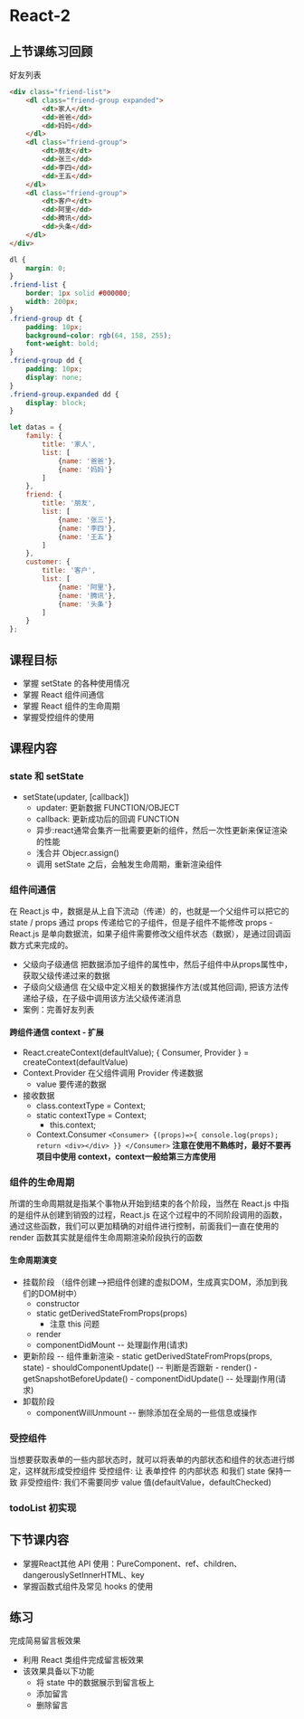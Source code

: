 # React-2
## 上节课练习回顾
好友列表
```html
<div class="friend-list">
    <dl class="friend-group expanded">
        <dt>家人</dt>
        <dd>爸爸</dd>
        <dd>妈妈</dd>
    </dl>
    <dl class="friend-group">
        <dt>朋友</dt>
        <dd>张三</dd>
        <dd>李四</dd>
        <dd>王五</dd>
    </dl>
    <dl class="friend-group">
        <dt>客户</dt>
        <dd>阿里</dd>
        <dd>腾讯</dd>
        <dd>头条</dd>
    </dl>
</div>
```
```css
dl {
    margin: 0;
}
.friend-list {
    border: 1px solid #000000;
    width: 200px;
}
.friend-group dt {
    padding: 10px;
    background-color: rgb(64, 158, 255);
    font-weight: bold;
}
.friend-group dd {
    padding: 10px;
    display: none;
}
.friend-group.expanded dd {
    display: block;
}
```
```JavaScript
let datas = {
    family: {
        title: '家人',
        list: [
            {name: '爸爸'},
            {name: '妈妈'}
        ]
    },
    friend: {
        title: '朋友',
        list: [
            {name: '张三'},
            {name: '李四'},
            {name: '王五'}
        ]
    },
    customer: {
        title: '客户',
        list: [
            {name: '阿里'},
            {name: '腾讯'},
            {name: '头条'}
        ]
    }
};
```
## 课程目标
- 掌握 setState 的各种使用情况
- 掌握 React 组件间通信
- 掌握 React 组件的生命周期
- 掌握受控组件的使用

## 课程内容
### state 和 setState
- setState(updater, [callback])
    - updater: 更新数据 FUNCTION/OBJECT
    - callback: 更新成功后的回调 FUNCTION
    - 异步:react通常会集齐一批需要更新的组件，然后一次性更新来保证渲染的性能
    - 浅合并 Objecr.assign()
    - 调用 setState 之后，会触发生命周期，重新渲染组件

### 组件间通信
在 React.js 中，数据是从上自下流动（传递）的，也就是一个父组件可以把它的 state / props 通过 props 传递给它的子组件，但是子组件不能修改 props - React.js 是单向数据流，如果子组件需要修改父组件状态（数据），是通过回调函数方式来完成的。
- 父级向子级通信
    把数据添加子组件的属性中，然后子组件中从props属性中，获取父级传递过来的数据
- 子级向父级通信
    在父级中定义相关的数据操作方法(或其他回调), 把该方法传递给子级，在子级中调用该方法父级传递消息      
- 案例：完善好友列表

#### 跨组件通信 context - 扩展
- React.createContext(defaultValue);
     { Consumer, Provider } = createContext(defaultValue)
- Context.Provider 在父组件调用 Provider 传递数据
    - value 要传递的数据
- 接收数据
    - class.contextType = Context;
    - static contextType = Context;
        - this.context;
    - Context.Consumer
        `
            <Consumer>
                {(props)=>{
                    console.log(props);
                    return <div></div>
                }}
            </Consumer>
        `
**注意在使用不熟练时，最好不要再项目中使用 context，context一般给第三方库使用**

### 组件的生命周期

所谓的生命周期就是指某个事物从开始到结束的各个阶段，当然在 React.js 中指的是组件从创建到销毁的过程，React.js 在这个过程中的不同阶段调用的函数，通过这些函数，我们可以更加精确的对组件进行控制，前面我们一直在使用的 render 函数其实就是组件生命周期渲染阶段执行的函数

#### 生命周期演变
- 挂载阶段 （组件创建-->把组件创建的虚拟DOM，生成真实DOM，添加到我们的DOM树中）
    - constructor
    - static getDerivedStateFromProps(props) 
      - 注意 this 问题
    - render
    - componentDidMount -- 处理副作用(请求)
- 更新阶段 -- 组件重新渲染
      - static getDerivedStateFromProps(props, state)
      - shouldComponentUpdate()  -- 判断是否跟新
      - render()
      - getSnapshotBeforeUpdate() 
      - componentDidUpdate() -- 处理副作用(请求)
- 卸载阶段
  - componentWillUnmount  -- 删除添加在全局的一些信息或操作

### 受控组件
当想要获取表单的一些内部状态时，就可以将表单的内部状态和组件的状态进行绑定，这样就形成受控组件
受控组件: 让 表单控件 的内部状态  和我们 state 保持一致
非受控组件: 我们不需要同步 value 值(defaultValue，defaultChecked)

### todoList 初实现
## 下节课内容
- 掌握React其他 API 使用：PureComponent、ref、children、dangerouslySetInnerHTML、key
- 掌握函数式组件及常见 hooks 的使用


## 练习
完成简易留言板效果
- 利用 React 类组件完成留言板效果 
- 该效果具备以下功能
    - 将 state 中的数据展示到留言板上
    - 添加留言
    - 删除留言











 





